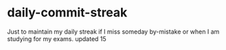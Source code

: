 # daily-commit-streak
Just to maintain my daily streak if I miss someday by-mistake or when I am studying for my exams.
updated 15
